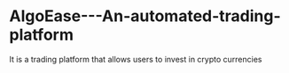 # AlgoEase---An-automated-trading-platform
It is a trading platform that allows users to invest in crypto currencies
